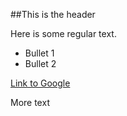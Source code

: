 ##This is the header

Here is some regular text.

* Bullet 1
* Bullet 2

[Link to Google](http://www.google.com)

More text
